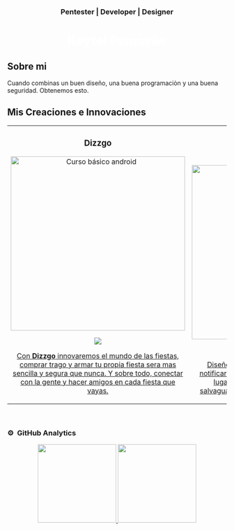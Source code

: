 <div align="center">
  <h3 align="center" style="">Pentester | Developer | Designer</h3>
  <h1 align="center" style="color: #ffffff; font-weight:900">Keytel Pumaylle</h1>
</div>

## Sobre mi
Cuando combinas un buen diseño, una buena programaciòn y una buena seguridad. Obtenemos esto.
<br>
## Mis Creaciones e Innovaciones
<table>
<tr>
<td width="50%">
<h3 align="center">Dizzgo</h3>
<div align="center">
<a href="https://github.com/ArisGuimera/Android-Expert" target="_blank"><img src="https://i.imgur.com/Jji0CIE.jpg" width="400" alt="Curso básico android"></a>
<p>
<a href="https://github.com/ArisGuimera/Android-Expert" target="_blank">
<img src="https://img.shields.io/badge/VER%20DISE%C3%91O-9FEF00?style=for-the-badge&logo=krita&logoColor=black"
</a>
</p>
<p>Con <strong>Dizzgo</strong> innovaremos el mundo de las fiestas, comprar trago y armar tu propia fiesta sera mas sencilla y segura que nunca. Y sobre todo, conectar con la gente y hacer amigos en cada fiesta que vayas.</p>
</div>
                                                                                      
</td>

<td width="50%">
               <br>
<h3 align="center">Fircise</h3>
<div align="center">                                       
<a href="https://github.com/ArisGuimera/SimpleAndroidMVVM" target="_blank"><img src="https://i.imgur.com/7uCBigG.jpg" width="400" alt="Curso arquitectura MVVM"></a>
<br>
<p>
<a href="https://github.com/ArisGuimera/SimpleAndroidMVVM" target="_blank">
<img src="https://img.shields.io/badge/VER%20DISE%C3%91O-9FEF00?style=for-the-badge&logo=krita&logoColor=black"
</a>
</p>
</p>Diseño de una aplicacion movil FIRECISE.Te notificaremos si hay algun <strong>INCENDIOS</strong> cerca del lugar donde te encuentres. Y asi podras salvaguardar tu vida y las de tus seres queridos.</p>
</div>                                                             
</table>                                                                                 
</div>
<br>

### ⚙️ &nbsp;GitHub Analytics

<p align="center">
<a href="https://github.com/keytelpumaylle">
  <img height="180em" src="https://github-readme-stats-eight-theta.vercel.app/api?username=ArisGuimera&show_icons=true&theme=algolia&include_all_commits=true&count_private=true"/>
  <img height="180em" src="https://github-readme-stats-eight-theta.vercel.app/api/top-langs/?username=ArisGuimera&layout=compact&langs_count=8&theme=algolia"/>
</a>
</p>
